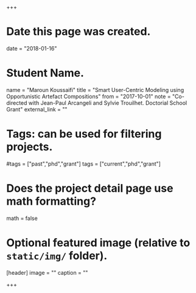 +++
# Date this page was created.
date = "2018-01-16"

# Student Name.
name = "Maroun Koussaifi"
title = "Smart User-Centric Modeling using Opportunistic Artefact Compositions"
from = "2017-10-01"
note = "Co-directed with Jean-Paul Arcangeli and Sylvie Trouilhet. Doctorial School Grant"
external_link = ""

# Tags: can be used for filtering projects.
#tags = ["past","phd","grant"]
tags = ["current","phd","grant"]

# Does the project detail page use math formatting?
math = false

# Optional featured image (relative to `static/img/` folder).
[header]
image = ""
caption = ""

+++
